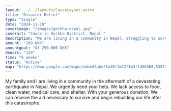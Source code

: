 ```yaml
---
layout: ../../layouts/CauseLayout.astro
title: "Disaster Relief"
type: "Single"
date: "2024-11-10"
coverimage: "/images/gorkha-nepal.jpg"
coveralt: "Cause in Gorkha District, Nepal."
description: "We are living in a community in Nepal, struggling to survive after a disaster."
amount: "200 DKK"
amountgoal: "Of 250.000 DKK"
donors: "120"
time: "6 weeks"
status: "Active"
map: "https://www.google.com/maps/embed?pb=!1m18!1m12!1m3!1d56368.538717847776!2d84.57086465814085!3d27.992866260887745!2m3!1f0!2f0!3f0!3m2!1i1024!2i768!4f13.1!3m3!1m2!1s0x399522b81b4f424b%3A0x3d9e4f27bb3b40e4!2sGorkha%2C%20Nepal!5e0!3m2!1sda!2sdk!4v1734000023152!5m2!1sda!2sdk"
---
```


My family and I are living in a community in the aftermath of a devastating earthquake in Nepal. We urgently need your help. We lack access to food, clean water, medical care, and shelter. With your generous donation, We can receive the aid necessary to survive and begin rebuilding our life after this catastrophe.